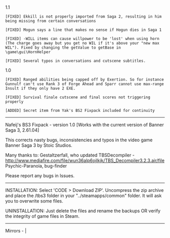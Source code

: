  1.1
 
    [FIXED] Ekkill is not properly imported from Saga 2, resulting in him being missing from certain conversations
 
    [FIXED] Mogun says a line that makes no sense if Hogun dies in Saga 1
    
    [FIXED] -WILL items can cause willpower to be 'lost' when using horn (The charge goes away but you get no WIL if it's above your "new max WIL"). Fixed by changing the getValue to getBase in \game\gui\HornHelper
    
    [FIXED] Several typos in conversations and cutscene subtitles.

 1.0 
 
    [FIXED] Ranged abilities being capped off by Exertion. So for instance Gunnulf can't use Rank 3 of Forge Ahead and Sparr cannot use max-range Insult if they only have 2 EXE.
    
    [FIXED] Survival finale cutscene and final scores not triggering properly
    
    [ADDED] Secret item from Yak's BS2 Fixpack included for continuity
   
------------------------------------------------------------------

Nafeij's BS3 Fixpack - version 1.0
[Works with the current version of Banner Saga 3, 2.61.04]


This corrects nasty bugs, inconsistencies and typos in the video game Banner Saga 3 by Stoic Studios.

Many thanks to:
Gestaltzerfall, who updated TBSDecompiler - http://www.mediafire.com/file/wun36alp6ojlkjk/TBS_Decompiler3.2.3.air/file
Psychic-Paranoia, bug-finder

Please report any bugs in Issues.

------------------------------------------------------------------
INSTALLATION:
    Select 'CODE > Download ZIP'. Uncompress the zip archive and place the /tbs3 folder in your "../steamapps/common" folder. It will ask you to overwrite some files.
    
UNINSTALLATION:
    Just delete the files and rename the backups OR verify the integrity of game files in Steam.
    
------------------------------------------------------------------

Mirrors -  | 
